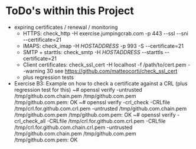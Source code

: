 # ToDo's within this Project

   * expiring certificates / renewal / monitoring
       * HTTPS: check_http -H exercise.jumpingcrab.com -p 443 --ssl --sni --certificate=21
       * IMAPS: check_imap -H $HOSTADDRESS$ -p 993 -S --certificate=21
       * SMTP + starttls: check_smtp -H $HOSTADDRESS$ --starttls --certificate=21
       * Client certificates: check_ssl_cert -H localhost -f /path/to/cert.pem --warning 30
         see https://github.com/matteocorti/check_ssl_cert
       * plus regression tests
   * Exercise B3: Example on how to check a certificate against a CRL (plus regression test for this)
       ~# openssl verify -untrusted /tmp/github.com.chain.pem /tmp/github.com.pem
       /tmp/github.com.pem: OK
       ~# openssl verify -crl_check -CRLfile /tmp/crl.for.github.com.crl.pem -untrusted /tmp/github.com.chain.pem /tmp/github.com.pem
       /tmp/github.com.pem: OK
       ~# openssl verify -crl_check_all -CRLfile /tmp/crl.for.github.com.crl.pem -CRLfile /tmp/crl.for.github.com.chain.crl.pem -untrusted /tmp/github.com.chain.pem /tmp/github.com.pem
       /tmp/github.com.pem: OK
